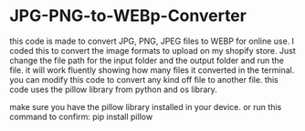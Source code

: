 # JPG-PNG-to-WEBp-Converter
this code is made to convert JPG, PNG, JPEG files to WEBP for online use. I coded this to convert the image formats to upload on my shopify store. 
Just change the file path for the input folder and the output folder and run the file. it will work fluently showing how many files it converted in the terminal.
you can modify this code to convert any kind off file to another file. this code uses the pillow library from python and os library. 

make sure you have the pillow library installed in your device. 
or run this command to confirm: pip install pillow
